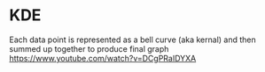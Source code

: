 # KDE
Each data point is represented as a bell curve (aka kernal) and then summed up together to produce final graph
https://www.youtube.com/watch?v=DCgPRaIDYXA

